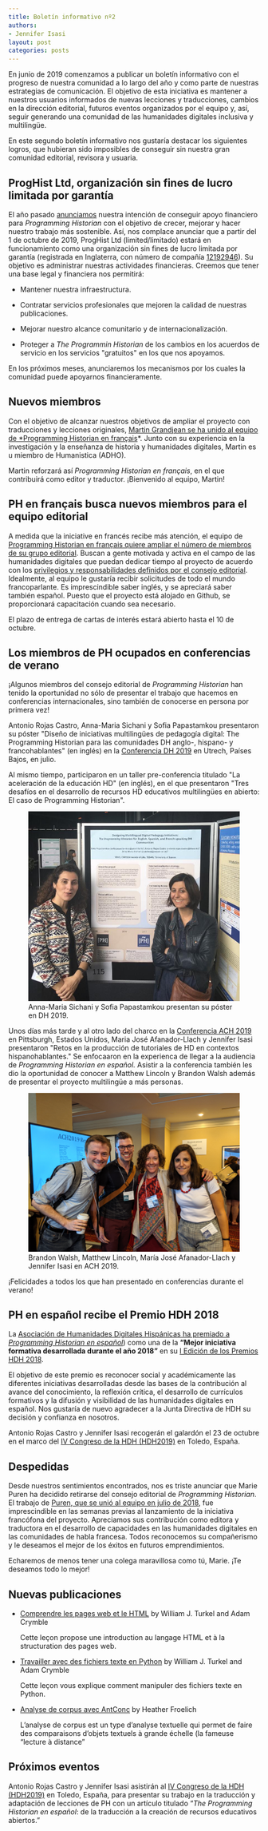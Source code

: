 ```yaml
---
title: Boletín informativo nº2 
authors:
- Jennifer Isasi
layout: post
categories: posts
---
```


En junio de 2019 comenzamos a publicar un boletín informativo con el progreso de nuestra comunidad a lo largo del año y como parte de nuestras estrategias de comunicación. El objetivo de esta iniciativa es mantener a nuestros usuarios informados de nuevas lecciones y traducciones, cambios en la dirección editorial, futuros eventos organizados por el equipo y, así, seguir generando una comunidad de las humanidades digitales inclusiva y multilingüe.  

En este segundo boletín informativo nos gustaría destacar los siguientes logros, que hubieran sido imposibles de conseguir sin nuestra gran comunidad editorial, revisora y usuaria.



## ProgHist Ltd, organización sin fines de lucro limitada por garantía  

El año pasado [anunciamos](https://programminghistorian.org/es/apoyanos) nuestra intención de conseguir apoyo financiero para *Programming Historian* con el objetivo de crecer, mejorar y hacer nuestro trabajo más sostenible. Así, nos complace anunciar que a partir del 1 de octubre de 2019, ProgHist Ltd (limited/limitado) estará en funcionamiento como una organización sin fines de lucro limitada por garantía (registrada en Inglaterra, con número de compañía [12192946](https://beta.companieshouse.gov.uk/company/12192946)). Su objetivo es administrar nuestras actividades financieras. Creemos que tener una base legal y financiera nos permitirá: 

- Mantener nuestra infraestructura.
- Contratar servicios profesionales que mejoren la calidad de nuestras publicaciones. 

- Mejorar nuestro alcance comunitario y de internacionalización. 
- Proteger a *The Programmin Historian* de los cambios en los acuerdos de servicio en los servicios "gratuitos" en los que nos apoyamos. 

En los próximos meses, anunciaremos los mecanismos por los cuales la comunidad puede apoyarnos financieramente.



## Nuevos miembros

Con el objetivo de alcanzar nuestros objetivos de ampliar el proyecto con traducciones y lecciones originales, [Martin Grandjean se ha unido al equipo de *Programming Historian en français](https://programminghistorian.org/posts/welcome-martin-grandjean)*. Junto con su experiencia en la investigación y la enseñanza de historia y humanidades digitales, Martin es u miembro de Humanistica (ADHO). 

Martin reforzará así *Programming Historian en français*, en el que contribuirá como editor y traductor. ¡Bienvenido al equipo, Martin! 



## PH en français busca nuevos miembros para el equipo editorial

A medida que la iniciative en francés recibe más atención, el equipo de [Programming Historian en français quiere ampliar el número de miembros de su grupo editorial](https://programminghistorian.org/posts/call-for-fr-members). Buscan a gente motivada y activa en el campo de las humanidades digitales que puedan dedicar tiempo al proyecto de acuerdo con los [privilegios y responsabilidades definidos por el consejo editorial](https://github.com/programminghistorian/jekyll/wiki/Privileges-and-Responsibilities-of-Membership). Idealmente, al equipo le gustaría recibir solicitudes de todo el mundo francoparlante. Es imprescindible saber inglés, y se apreciará saber también español. Puesto que el proyecto está alojado en Github, se proporcionará capacitación cuando sea necesario. 

El plazo de entrega de cartas de interés estará abierto hasta el 10 de octubre. 



## Los miembros de PH ocupados en conferencias de verano

¡Algunos miembros del consejo editorial de *Programming Historian* han tenido la oportunidad no sólo de presentar el trabajo que hacemos en conferencias internacionales, sino también de conocerse en persona por primera vez!

Antonio Rojas Castro, Anna-Maria Sichani y Sofia Papastamkou presentaron su póster "Diseño de iniciativas multilingües de pedagogía digital: The Programming Historian para las comunidades DH anglo-, hispano- y francohablantes" (en inglés) en la [Conferencia DH 2019](https://dh2019.adho.org) en Utrech, Países Bajos, en julio. 

Al mismo tiempo, participaron en un taller pre-conferencia titulado "La aceleración de la educación HD" (en inglés), en el que presentaron "Tres desafíos en el desarrollo de recursos HD educativos multilingües en abierto: El caso de Programming Historian".



<p><figure><img src="/images/blog/dh-2019-poster.JPG" alt="Una foto de Anna-Maria Sichani y Sofia Papastamkou al lado de su póster en DH 2019."/><figcaption>Anna-Maria Sichani y Sofia Papastamkou presentan su póster en DH 2019.</figcaption></figure></p>



Unos días más tarde y al otro lado del charco en la [Conferencia ACH 2019](http://ach2019.ach.org) en Pittsburgh, Estados Unidos, Maria José Afanador-Llach y Jennifer Isasi presentaron "Retos en la producción de tutoriales de HD en contextos hispanohablantes." Se enfocaaron en la experienca de llegar a la audiencia de *Programming Historian en español.* Asistir a la conferencia también les dio la oportunidad de conocer a Matthew Lincoln y Brandon Walsh además de presentar el proyecto multilingüe a más personas. 

 <p><figure><img src="/images/blog/ach-2019-presentation.jpg" alt="Una foto de Brandon Walsh, Matthew Lincoln, María José Afanador-Llach y Jennifer Isasi en ACH 2019."/><figcaption>Brandon Walsh, Matthew Lincoln, María José Afanador-Llach y Jennifer Isasi en ACH 2019.</figcaption></figure></p>



¡Felicidades a todos los que han presentado en conferencias durante el verano!



## PH en español recibe el Premio HDH 2018

La [Asociación de Humanidades Digitales Hispánicas ha premiado a *Programming Historian en español*](https://programminghistorian.org/posts/premio-hdh-2018)) como una de la **“Mejor iniciativa formativa desarrollada durante el año 2018”** en su [I Edición de los Premios HDH 2018](http://humanidadesdigitaleshispanicas.es/resolucion-convocatoria-i-edicion-premios-hdh/). 

El objetivo de este premio es reconocer social y académicamente las diferentes iniciativas desarrolladas desde las bases de la contribución al avance del conocimiento, la reflexión crítica, el desarrollo de currículos formativos y la difusión y visibilidad de las humanidades digitales en español. Nos gustaría de nuevo agradecer a la Junta Directiva de HDH su decisión y confianza en nosotros. 

Antonio Rojas Castro y Jennifer Isasi recogerán el galardón el 23 de octubre en el marco del [IV Congreso de la HDH (HDH2019)](https://eventos.uclm.es/24964/detail/iv-congreso-internacional-de-la-asociacion-de-humanidades-digitales-hispanicas.html) en Toledo, España.



## Despedidas

Desde nuestros sentimientos encontrados, nos es triste anunciar que Marie Puren ha decidido retirarse del consejo editorial de *Programming Historian*.  El trabajo de [Puren, que se unió al equipo en julio de 2018](https://programminghistorian.org/posts/FR-team), fue imprescindible en las semanas previas al lanzamiento de la iniciativa francófona del proyecto. Apreciamos sus contribución como editora y traductora en el desarrollo de capacidades en las humanidades digitales en las comunidades de habla francesa. Todos reconocemos su compañerismo y le deseamos el mejor de los éxitos en futuros emprendimientos.

Echaremos de menos tener una colega maravillosa como tú, Marie. ¡Te deseamos todo lo mejor!



## Nuevas publicaciones

- [Comprendre les pages web et le HTML](https://programminghistorian.org/fr/lecons/comprendre-les-pages-web) by William J. Turkel and Adam Crymble

  Cette leçon propose une introduction au langage HTML et à la structuration des pages web.

- [Travailler avec des fichiers texte en Python](https://programminghistorian.org/fr/lecons/travailler-avec-des-fichiers-texte) by William J. Turkel and Adam Crymble

  Cette leçon vous explique comment manipuler des fichiers texte en Python.

- [Analyse de corpus avec AntConc](https://programminghistorian.org/fr/lecons/analyse-corpus-antconc) by Heather Froelich

  L’analyse de corpus est un type d’analyse textuelle qui permet de faire des comparaisons d’objets textuels à grande échelle (la fameuse “lecture à distance” 



## Próximos eventos
Antonio Rojas Castro y Jennifer Isasi asistirán al [IV Congreso de la HDH (HDH2019)](https://eventos.uclm.es/24964/detail/iv-congreso-internacional-de-la-asociacion-de-humanidades-digitales-hispanicas.html) en Toledo, España, para presentar su trabajo en la traducción y adaptación de lecciones de PH con un artículo titulado  “*The Programming Historian en español*: de la traducción a la creación de recursos educativos abiertos.”  